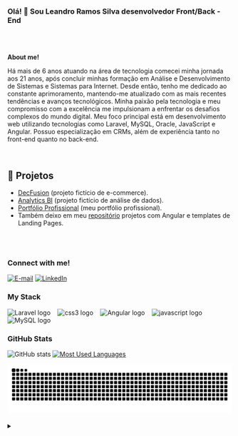 ### <p align="left">Olá! 👋 Sou Leandro Ramos Silva desenvolvedor Front/Back - End 

<br><br>

<b aling="left"> About me!</b>

Há mais de 6 anos atuando na área de tecnologia comecei minha jornada aos 21 anos, após concluir minhas formação em Análise e Desenvolvimento de Sistemas e Sistemas para Internet. 
Desde então, tenho me dedicado ao constante aprimoramento, mantendo-me atualizado com as mais recentes tendências e avanços tecnológicos. Minha paixão pela tecnologia e meu compromisso com a excelência me impulsionam a enfrentar os desafios complexos do mundo digital.
Meu foco principal está em desenvolvimento web utilizando tecnologias como Laravel, MySQL, Oracle, JavaScript e Angular. 
Possuo especialização em CRMs, além de experiência tanto no front-end quanto no back-end.

<br>

## 🚀 Projetos
- [DecFusion](#) (projeto fictício de e-commerce).
- [Analytics BI](#) (projeto fictício de análise de dados).
- [Portfólio Profissional](#) (meu portfólio profissional).
- Também deixo em meu [repositório](#) projetos com Angular e templates de Landing Pages.


<br><br>

<h3 align="left">Connect with me!</h3>

[![E-mail](https://img.shields.io/badge/-Email-000?style=for-the-badge&logo=microsoft-outlook&logoColor=45B1E8&color:FFF)](leandro.silva.rmos@gmail.com)
[![LinkedIn](https://img.shields.io/badge/-LinkedIn-000?style=for-the-badge&logo=linkedin&logoColor=45B1E8&color:FFF)](https://www.linkedin.com/in/leandro-ramos-silva/)


<h3 align="left">My Stack</h3>

<div align="left">
  <img src="https://cdn.jsdelivr.net/gh/devicons/devicon/icons/laravel/laravel-plain.svg" height="25" alt="Laravel logo" />
  <img width="8" /> 
  <img src="https://cdn.jsdelivr.net/gh/devicons/devicon/icons/css3/css3-original.svg" height="25" alt="css3 logo"  />
  <img width="8" />
      <img src="https://cdn.jsdelivr.net/gh/devicons/devicon/icons/angularjs/angularjs-original.svg" height="25" alt="Angular logo" />
    <img width="8" /> 
  <img src="https://cdn.jsdelivr.net/gh/devicons/devicon/icons/javascript/javascript-plain.svg" height="25" alt="javascript logo"  />
  <img width="8" />
  <div align="left">
  <img src="https://cdn.jsdelivr.net/gh/devicons/devicon/icons/mysql/mysql-original.svg" height="25" alt="MySQL logo" />

</div>

</div>


<h3>GitHub Stats</h3>

![GitHub stats](https://github-readme-stats-git-masterrstaa-rickstaa.vercel.app/api?username=VBDOL&hide_title=true&show_icons=true&include_all_commits=false&count_private=true&line_height=25&hide=issues&bg_color=000&title_color=45B1E8&text_color=FFF&border_radius=3&border_color=36123c&icon_color=45B1E8&theme=jolly)
[![Most Used Languages](https://github-readme-stats-git-masterrstaa-rickstaa.vercel.app/api/top-langs/?username=VBDOL&line_height=10&card_width=290&layout=compact&hide_title=false&count_private=true&langs_count=4&show_icons=true&title_color=45B1E8&hide=html,css&bg_color=000&text_color=8B8B8B&border_radius=3&border_color=45B1E8&count_private=true)](https://github.com/VBDOL/github-readme-stats)
<br>
<!---
VBDOL/VBDOL is a ✨ special ✨ repository because its `README.md` (this file) appears on your GitHub profile.
You can click the Preview link to take a look at your changes.
--->
<picture>
  <source media="(prefers-color-scheme: dark)" srcset="https://raw.githubusercontent.com/VBDOL/VBDOL/output/github-contribution-grid-snake-dark.svg">
  <source media="(prefers-color-scheme: light)" srcset="https://raw.githubusercontent.com/VBDOL/VBDOL/output/github-contribution-grid-snake.svg">
  <img alt="github contribution grid snake animation" src="https://raw.githubusercontent.com/VBDOL/VBDOL/output/github-contribution-grid-snake.svg">
</picture>
<br><br>

<details align="left">
  <summary></summary> 
 
  - Badges by <a href="https://shields.io/">shields.io</a>.
  - GitHub Stats by <a href="https://github.com/VBDOL/github-readme-stats">VBDOL</a>.
  - Developer vector created by @andi_aqua_ on <a href="https://picrew.me/en/">picrew</a>.
 
  <div align="right">Made with 💜 by <a href="https://github.com/VBDOL">VBDOL</a>.</div>

</details>
